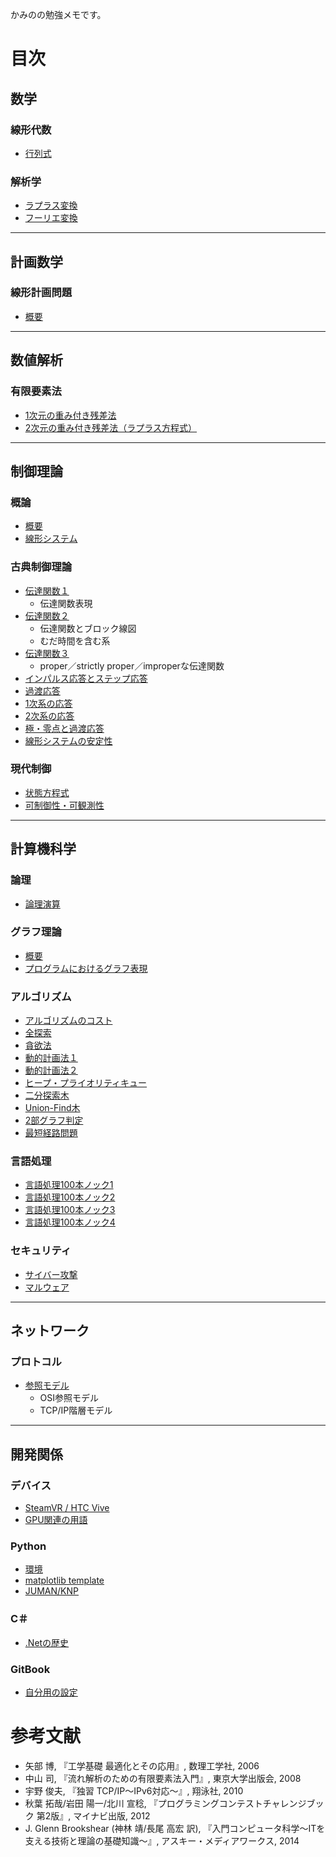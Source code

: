 かみのの勉強メモです。

# 目次

## 数学

### 線形代数
* [行列式](mathematics/linear_algebra/determinant.md)

### 解析学
* [ラプラス変換](mathematics/analysis/laplace_transform.md)
* [フーリエ変換](mathematics/analysis/fourier_transform.md)

----

## 計画数学

### 線形計画問題
* [概要](mathematical_programming/linear/intro.md)

----

## 数値解析
### 有限要素法
* [1次元の重み付き残差法](numerical_analysis/finite_element_method/1-dimention.md)
* [2次元の重み付き残差法（ラプラス方程式）](numerical_analysis/finite_element_method/laplaces_equation.md)

----

## 制御理論
### 概論
* [概要](control/abstract/intro.md)
* [線形システム](control/abstract/linear_system.md)

### 古典制御理論
* [伝達関数１](control/classical/transfer_function1.md)
  * 伝達関数表現
* [伝達関数２](control/classical/transfer_function2.md)
  * 伝達関数とブロック線図
  * むだ時間を含む系
* [伝達関数３](control/classical/transfer_function3.md)
  * proper／strictly proper／improperな伝達関数
* [インパルス応答とステップ応答](control/classical/impulse_step_response.md)
* [過渡応答](control/classical/transient_response.md)
* [1次系の応答](control/classical/first_order_system.md)
* [2次系の応答](control/classical/second_order_system.md)
* [極・零点と過渡応答](control/classical/pole_zero.md)
* [線形システムの安定性](control/classical/stability.md)

### 現代制御
* [状態方程式](control/modern/state_space_equation.md)
* [可制御性・可観測性](control/modern/controllability_observability.md)

----

## 計算機科学
### 論理
* [論理演算](computer_science/logic/operation.md)

### グラフ理論
* [概要](computer_science/graph_theory/intro.md)
* [プログラムにおけるグラフ表現](computer_science/graph_theory/graph_expression.md)

### アルゴリズム
* [アルゴリズムのコスト](computer_science/algorithm/execution_cost.md)
* [全探索](computer_science/algorithm/exhaustive_search.md)
* [貪欲法](computer_science/algorithm/greedy.md)
* [動的計画法１](computer_science/algorithm/dynamic_programming1.md)
* [動的計画法２](computer_science/algorithm/dynamic_programming2.md)
* [ヒープ・プライオリティキュー](computer_science/algorithm/heap.md)
* [二分探索木](computer_science/algorithm/binary_search_tree.md)
* [Union-Find木](computer_science/algorithm/union_find_tree.md)
* [2部グラフ判定](computer_science/algorithm/bipartite_graph.md)
* [最短経路問題](computer_science/algorithm/shortest_path.md)

### 言語処理
* [言語処理100本ノック1](computer_science/language_processing/nlp100_1.md)
* [言語処理100本ノック2](computer_science/language_processing/nlp100_2.md)
* [言語処理100本ノック3](computer_science/language_processing/nlp100_3.md)
* [言語処理100本ノック4](computer_science/language_processing/nlp100_4.md)

### セキュリティ
* [サイバー攻撃](computer_science/security/cyber-terrorism.md)
* [マルウェア](computer_science/security/malware.md)

----

## ネットワーク
### プロトコル
* [参照モデル](network/protocol/reference_model.md)
  * OSI参照モデル
  * TCP/IP階層モデル

----

## 開発関係
### デバイス
* [SteamVR / HTC Vive](develop/device/steamvr_vive.md)
* [GPU関連の用語](develop/device/gpu.md)

### Python
* [環境](develop/python/environment.md)
* [matplotlib template](develop/python/matplotlib_template.md)
* [JUMAN/KNP](develop/python/juman_knp.md)

### C＃
* [.Netの歴史](develop/cs/dotnet_history.md)

### GitBook
* [自分用の設定](develop/gitbook/my_setting.md)

# 参考文献

* 矢部 博, 『工学基礎 最適化とその応用』, 数理工学社, 2006
* 中山 司, 『流れ解析のための有限要素法入門』, 東京大学出版会, 2008
* 宇野 俊夫, 『独習 TCP/IP～IPv6対応～』, 翔泳社, 2010
* 秋葉 拓哉/岩田 陽一/北川 宣稔, 『プログラミングコンテストチャレンジブック 第2版』, マイナビ出版, 2012
* J. Glenn Brookshear (神林 靖/長尾 高宏 訳),  『入門コンピュータ科学～ITを支える技術と理論の基礎知識～』, アスキー・メディアワークス, 2014
